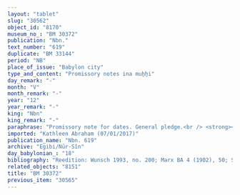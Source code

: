 ```yaml
---
layout: "tablet"
slug: "30562"
object_id: "8170"
museum_no_: "BM 30372"
publication: "Nbn."
text_number: "619"
duplicate: "BM 33144"
period: "NB"
place_of_issue: "Babylon city"
type_and_content: "Promissory notes ina muẖẖi"
day_remark: "-"
month: "V"
month_remark: "-"
year: "12"
year_remark: "-"
king: "Nbn"
king_remark: "-"
paraphrase: "Promissory note for dates. General pledge.<br /> <strong><sup>f</sup>B<sub>1</sub></strong> and <strong>B<sub>2</sub></strong> owe 16;3.2.0 kor of dates to <strong>A</strong>, to be delivered in Arahsamna (VIII), on the creditor&#39;s plot of land (<em>bītu</em>). They assume warranty for each other and the one who has dates available at the due date shall deliver them to the creditor.<strong> D</strong> acts as guarantor for the delivery. Originally, the debt was debited against<strong> <sup>f</sup>B<sub>1</sub></strong> and husband (<strong>C</strong>) with <strong>B<sub>2</sub></strong> as guarantor. In addition, there is a promissory note for a young male goat and a young sheep, which was due two and a half years ago (lit. &quot;since Ṭebēt (X) of the 9<sup>th</sup> year&quot;). All their property in and outside the city are pledged to the creditor (for both debts?). No other creditor shall exercise any rights over the pledged property. Names of 2 witnesses and the scribe: Niqudu/Nab&ucirc;-mukīn-apli//Sipp&ecirc;(a).<br /> <br /> <strong>A</strong> = Iddin-Marduk/Iqī&scaron;āya//Nūr-S&icirc;n;<strong> <sup>f</sup>B<sub>1</sub></strong> = <sup>f</sup>Ka&scaron;&scaron;āya/Nab&ucirc;-bān-ahi; <strong>B<sub>2</sub></strong> = Madān-ahu-iddin/Bēl-ahu-u&scaron;ab&scaron;i//Malahu; <strong>C</strong> = Iqūpu, husband of <strong><sup>f</sup>B<sub>1</sub></strong>; <strong>D</strong> = Gūzānu/Rēmūtu//Arad-Nergal."
imported: "Kathleen Abraham (07/01/2017)"
publication_name: "Nbn. 619"
archive: "Egibi/Nūr-Sîn"
day_babylonian_: "18"
bibliography: "Reedition: Wunsch 1993, no. 200; Marx BA 4 (1902), 50; Shiff 1987, no. 129."
related_objects: "8151"
title: "BM 30372"
previous_item: "30565"
---
```


